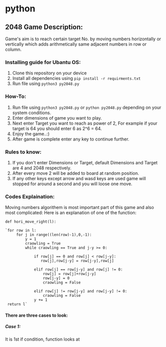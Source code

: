 # python

## 2048 Game Description:

  Game's aim is to reach certain target No. by moving numbers horizontally or vertically which adds arithmetically same adjacent numbers in row or column. 

### Installing guide for Ubantu OS:

1) Clone this repository on your device
2) Install all dependencies using `pip install -r requirments.txt`
3) Run file using `python3 py2048.py`

### How-To:

1) Run file using `python3 py2048.py` or `python py2048.py` depending on your system conditions.
2) Enter dimensions of game you want to play.
3) Next enter Target you want to reach as power of 2, 
    For example if your target is 64 you should enter 6 as 2^6 = 64.
4) Enjoy the game..:)
5) After game is complete enter any key to continue further.

### Rules to know:
1) If you don't enter Dimensions or Target, default Dimensions and Target are 4 and 2048 respectively.
2) After every move 2 will be added to board at random position.
3) If any other keys except arrow and wasd keys are used game will stopped for around a second and you will loose one move.

### Codes Explaination:
Moving numbers algorithem is most important part of this game and also most complicated:
Here is an explanation of one of the function:

 `def hori_move_right(l):`
    
    `for row in l:
         for j in range((len(row)-1),0,-1):
             y = 1
             craowling = True
             while craowling == True and j-y >= 0:
                
                 if row[j] == 0 and row[j] < row[j-y]:
                    row[j],row[j-y] = row[j-y],row[j]
                    
                 elif row[j] == row[j-y] and row[j] != 0:
                     row[j] = row[j]+row[j-y]
                     row[j-y] = 0 
                     craowling = False      
                
                 elif row[j] != row[j-y] and row[j-y] != 0:
                     craowling = False    
                 y += 1        
     return l`
#### There are three cases to look:
##### Case 1:
  It is 1st if condition, function looks at 
  
    
